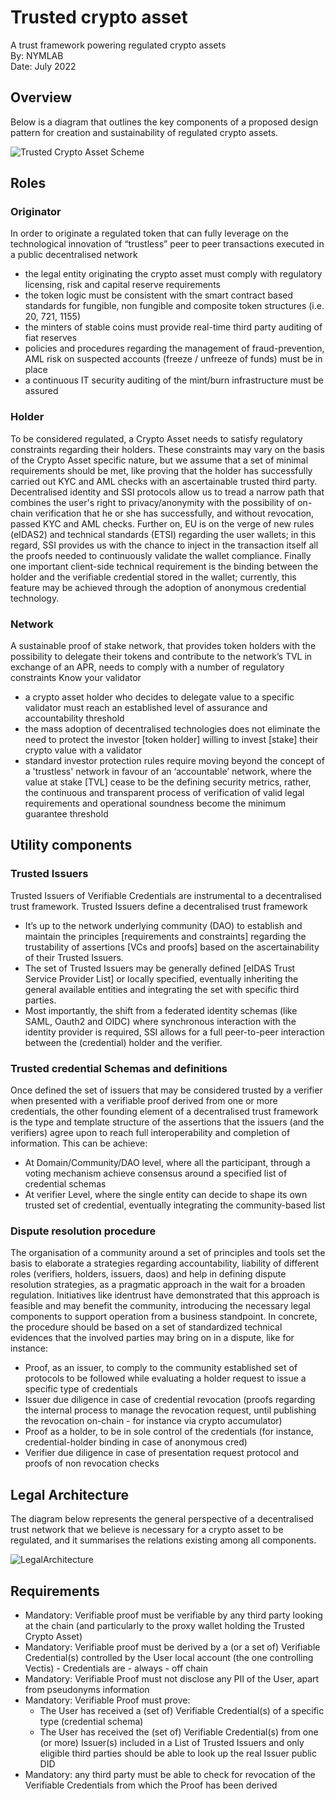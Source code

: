 # Trusted crypto asset

A trust framework powering regulated crypto assets\
By: NYMLAB\
Date: July 2022

## Overview

Below is a diagram that outlines the key components of a proposed design pattern for creation and sustainability of regulated crypto assets.

![Trusted Crypto Asset Scheme](https://user-images.githubusercontent.com/96119806/182612857-9eeb91b0-bbfb-4156-9a76-385f53ad00bb.svg)


## Roles

### Originator

In order to originate a regulated token that can fully leverage on the technological innovation of “trustless” peer to peer transactions executed in a public decentralised network

* the legal entity originating the crypto asset must comply with regulatory licensing, risk and capital reserve requirements
* the token logic must be consistent with the smart contract based standards for fungible, non fungible and composite token structures (i.e. 20, 721, 1155)
* the minters of stable coins must provide real-time third party auditing of fiat reserves  
* policies and procedures regarding the management of fraud-prevention, AML risk on suspected accounts (freeze / unfreeze of funds) must be in place
* a continuous IT security auditing of the mint/burn infrastructure must be assured

### Holder

To be considered regulated, a Crypto Asset needs to satisfy regulatory constraints regarding their holders. 
These constraints may vary on the basis of the Crypto Asset specific nature, but we assume that a set of minimal requirements should be met, like proving that the holder has successfully carried out KYC and AML checks with an ascertainable trusted third party.
Decentralised identity and SSI protocols allow us to tread a narrow path that combines the user's right to privacy/anonymity with the possibility of on-chain verification that he or she has successfully, and without revocation, passed KYC and AML checks.
Further on, EU is on the verge of new rules (eIDAS2) and technical standards (ETSI) regarding the user wallets; in this regard, SSI provides us with the chance to inject in the transaction itself all the proofs needed to continuously validate the wallet compliance.
Finally one important client-side technical requirement is the binding between the holder and the verifiable credential stored in the wallet; currently, this feature may be achieved through the adoption of anonymous credential technology.

### Network

A sustainable proof of stake network, that provides token holders with the possibility to delegate their tokens and contribute to the network’s TVL in exchange of an APR, needs to comply with a number of regulatory constraints
Know your validator 

* a crypto asset holder who decides to delegate value to a specific validator must reach an established level of assurance and accountability threshold 
* the mass adoption of decentralised technologies does not eliminate the need to protect the investor [token holder] willing to invest [stake] their crypto value with a validator
* standard investor protection rules require moving beyond the concept of a 'trustless' network in favour of an ‘accountable’ network, where the value at stake [TVL] cease to be the defining security metrics, rather, the continuous and transparent process of verification of valid legal requirements and operational soundness become the minimum guarantee threshold

## Utility components

### Trusted Issuers

Trusted Issuers of Verifiable Credentials are instrumental to a decentralised trust framework. 
Trusted Issuers define a decentralised trust framework
* It’s up to the network underlying community (DAO) to establish and maintain the principles [requirements and constraints] regarding the trustability of assertions [VCs and proofs] based on the ascertainability of their Trusted Issuers.
* The set of Trusted Issuers may be generally defined [eIDAS Trust Service Provider List] or locally specified, eventually inheriting the general available entities and integrating the set with specific third parties. 
* Most importantly, the shift from a federated identity schemas (like SAML, Oauth2 and OIDC) where synchronous interaction with the identity provider is required, SSI allows for a full peer-to-peer interaction between the (credential) holder and the verifier.

### Trusted credential Schemas and definitions

Once defined the set of issuers that may be considered trusted by a verifier when presented with a verifiable proof derived from one or more credentials, the other founding element of a decentralised trust framework is the type and template structure of the assertions that the issuers (and the verifiers) agree upon to reach full interoperability and completion of information.
This can be achieve:
* At Domain/Community/DAO level, where all the participant, through a voting mechanism achieve consensus around a specified list of credential schemas
* At verifier Level, where the single entity can decide to shape its own trusted set of credential, eventually integrating the community-based list

### Dispute resolution procedure

The organisation of a community around a set of principles and tools set the basis to elaborate a strategies regarding accountability, liability of different roles (verifiers, holders, issuers, daos) and help in defining dispute resolution strategies, as a pragmatic approach in the wait for a broaden regulation.
Initiatives like identrust have demonstrated that this approach is feasible and may benefit the community, introducing the necessary legal components to support operation from a business standpoint.
In concrete, the procedure should be based on a set of standardized technical evidences that the involved parties may bring on in a dispute, like for instance:
* Proof, as an issuer, to comply to the community established set of protocols to be followed while evaluating a holder request to issue a specific type of credentials
* Issuer due diligence in case of credential revocation (proofs regarding the internal process to manage the revocation request, until publishing the revocation on-chain - for instance via crypto accumulator)
* Proof as a holder, to be in sole control of the credentials (for instance, credential-holder binding in case of anonymous cred)
* Verifier due diligence in case of presentation request protocol and proofs of non revocation checks

## Legal Architecture

The diagram below represents the general perspective of a decentralised trust network that we believe is necessary for a crypto asset to be regulated, and it summarises the relations existing among all components.

![LegalArchitecture](https://user-images.githubusercontent.com/96119806/182809904-c5b38f42-38dc-4df5-87ca-73fb545deca3.svg)

## Requirements

* Mandatory: Verifiable proof must be verifiable by any third party looking at the chain (and particularly to the proxy wallet holding the Trusted Crypto Asset)
* Mandatory: Verifiable proof must be derived by a (or a set of) Verifiable Credential(s) controlled by the User local account (the one controlling Vectis) - Credentials are - always - off chain
* Mandatory: Verifiable Proof must not disclose any PII of the User, apart from pseudonyms information
* Mandatory: Verifiable Proof must prove:
    - The User has received a (set of) Verifiable Credential(s) of a specific type (credential schema)
    - The User has received the (set of) Verifiable Credential(s) from one (or more) Issuer(s) included in a List of Trusted Issuers and only eligible third parties should be able to look up the real Issuer public DID
* Mandatory: any third party must be able to check for revocation of the Verifiable Credentials from which the Proof has been derived

